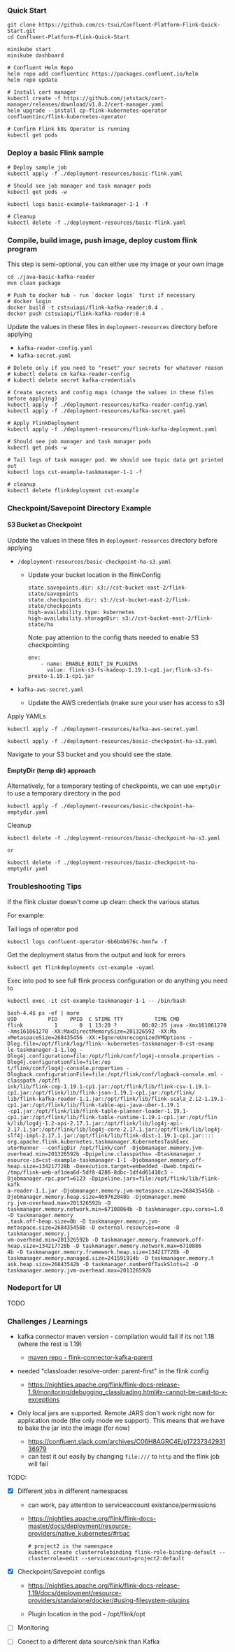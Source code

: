 ### Quick Start

```
git clone https://github.com/cs-tsui/Confluent-Platform-Flink-Quick-Start.git
cd Confluent-Platform-Flink-Quick-Start
```

```
minikube start
minikube dashboard

# Confluent Helm Repo
helm repo add confluentinc https://packages.confluent.io/helm
helm repo update

# Install cert manager
kubectl create -f https://github.com/jetstack/cert-manager/releases/download/v1.8.2/cert-manager.yaml 
helm upgrade --install cp-flink-kubernetes-operator confluentinc/flink-kubernetes-operator

# Confirm Flink k8s Operator is running
kubectl get pods
```

### Deploy a basic Flink sample
```
# Deploy sample job
kubectl apply -f ./deployment-resources/basic-flink.yaml

# Should see job manager and task manager pods
kubectl get pods -w

kubectl logs basic-example-taskmanager-1-1 -f

# Cleanup
kubectl delete -f ./deployment-resources/basic-flink.yaml
```


### Compile, build image, push image, deploy custom flink program

This step is semi-optional, you can either use my image or your own image
```
cd ./java-basic-kafka-reader
mvn clean package

# Push to docker hub - run `docker login` first if necessary
# docker login
docker build -t cstsuiapi/flink-kafka-reader:0.4 .
docker push cstsuiapi/flink-kafka-reader:0.4
```

Update the values in these files in `deployment-resources` directory before applying
* `kafka-reader-config.yaml`
* `kafka-secret.yaml`

```
# Delete only if you need to "reset" your secrets for whatever reason
# kubectl delete cm kafka-reader-config
# kubectl delete secret kafka-credentials

# Create secrets and config maps (change the values in these files before applying)
kubectl apply -f ./deployment-resources/kafka-reader-config.yaml
kubectl apply -f ./deployment-resources/kafka-secret.yaml

# Apply FlinkDeployment
kubectl apply -f ./deployment-resources/flink-kafka-deployment.yaml

# Should see job manager and task manager pods
kubectl get pods -w

# Tail logs of task manager pod. We should see topic data get printed out
kubectl logs cst-example-taskmanager-1-1 -f

# cleanup
kubectl delete flinkdeployment cst-example
```


### Checkpoint/Savepoint Directory Example

#### S3 Bucket as Checkpoint

Update the values in these files in `deployment-resources` directory before applying
* `/deployment-resources/basic-checkpoint-ha-s3.yaml`
    * Update your bucket location in the flinkConfig
      ```
      state.savepoints.dir: s3://cst-bucket-east-2/flink-state/savepoints
      state.checkpoints.dir: s3://cst-bucket-east-2/flink-state/checkpoints
      high-availability.type: kubernetes
      high-availability.storageDir: s3://cst-bucket-east-2/flink-state/ha
      ```
      Note: pay attention to the config thats needed to enable S3 checkpointing
      
      ```
      env:
          - name: ENABLE_BUILT_IN_PLUGINS
            value: flink-s3-fs-hadoop-1.19.1-cp1.jar;flink-s3-fs-presto-1.19.1-cp1.jar
      ```

* `kafka-aws-secret.yaml`
    * Update the AWS credentials (make sure your user has access to s3)

Apply YAMLs

```
kubectl apply -f ./deployment-resources/kafka-aws-secret.yaml

kubectl apply -f ./deployment-resources/basic-checkpoint-ha-s3.yaml
```

Navigate to your S3 bucket and you should see the state.


#### EmptyDir (temp dir) approach

Alternatively, for a temporary testing of checkpoints, we can use `emptyDir` to use a temporary directory in the pod

```
kubectl apply -f ./deployment-resources/basic-checkpoint-ha-emptydir.yaml
```

Cleanup

```
kubectl delete -f ./deployment-resources/basic-checkpoint-ha-s3.yaml

or

kubectl delete -f ./deployment-resources/basic-checkpoint-ha-emptydir.yaml
```


### Troubleshooting Tips

If the flink cluster doesn't come up clean: check the various status

For example:

Tail logs of operator pod
```
kubectl logs confluent-operator-6b6b4b676c-hmnfw -f
```

Get the deployment status from the output and look for errors
```
kubectl get flinkdeployments cst-example -oyaml
```

Exec into pod to see full flink process configuration or do anything you need to

```
kubectl exec -it cst-example-taskmanager-1-1 -- /bin/bash

bash-4.4$ ps -ef | more
UID          PID    PPID  C STIME TTY          TIME CMD
flink          1       0  1 13:20 ?        00:02:25 java -Xmx161061270 -Xms161061270 -XX:MaxDirectMemorySize=201326592 -XX:Ma
xMetaspaceSize=268435456 -XX:+IgnoreUnrecognizedVMOptions -Dlog.file=/opt/flink/log/flink--kubernetes-taskmanager-0-cst-examp
le-taskmanager-1-1.log -Dlog4j.configuration=file:/opt/flink/conf/log4j-console.properties -Dlog4j.configurationFile=file:/op
t/flink/conf/log4j-console.properties -Dlogback.configurationFile=file:/opt/flink/conf/logback-console.xml -classpath /opt/fl
ink/lib/flink-cep-1.19.1-cp1.jar:/opt/flink/lib/flink-csv-1.19.1-cp1.jar:/opt/flink/lib/flink-json-1.19.1-cp1.jar:/opt/flink/
lib/flink-kafka-reader-1.1.jar:/opt/flink/lib/flink-scala_2.12-1.19.1-cp1.jar:/opt/flink/lib/flink-table-api-java-uber-1.19.1
-cp1.jar:/opt/flink/lib/flink-table-planner-loader-1.19.1-cp1.jar:/opt/flink/lib/flink-table-runtime-1.19.1-cp1.jar:/opt/flin
k/lib/log4j-1.2-api-2.17.1.jar:/opt/flink/lib/log4j-api-2.17.1.jar:/opt/flink/lib/log4j-core-2.17.1.jar:/opt/flink/lib/log4j-
slf4j-impl-2.17.1.jar:/opt/flink/lib/flink-dist-1.19.1-cp1.jar:::: org.apache.flink.kubernetes.taskmanager.KubernetesTaskExec
utorRunner --configDir /opt/flink/conf -Djobmanager.memory.jvm-overhead.min=201326592b -Dpipeline.classpaths= -Dtaskmanager.r
esource-id=cst-example-taskmanager-1-1 -Djobmanager.memory.off-heap.size=134217728b -Dexecution.target=embedded -Dweb.tmpdir=
/tmp/flink-web-af1dea6d-5df8-4286-8dbc-1df4d61410c3 -Djobmanager.rpc.port=6123 -Dpipeline.jars=file:/opt/flink/lib/flink-kafk
a-reader-1.1.jar -Djobmanager.memory.jvm-metaspace.size=268435456b -Djobmanager.memory.heap.size=469762048b -Djobmanager.memo
ry.jvm-overhead.max=201326592b -D taskmanager.memory.network.min=67108864b -D taskmanager.cpu.cores=1.0 -D taskmanager.memory
.task.off-heap.size=0b -D taskmanager.memory.jvm-metaspace.size=268435456b -D external-resources=none -D taskmanager.memory.j
vm-overhead.min=201326592b -D taskmanager.memory.framework.off-heap.size=134217728b -D taskmanager.memory.network.max=6710886
4b -D taskmanager.memory.framework.heap.size=134217728b -D taskmanager.memory.managed.size=241591914b -D taskmanager.memory.t
ask.heap.size=26843542b -D taskmanager.numberOfTaskSlots=2 -D taskmanager.memory.jvm-overhead.max=201326592b
```


### Nodeport for UI

TODO



### Challenges / Learnings 

- kafka connector maven version - compilation would fail if its not 1.18 (where the rest is 1.19) 
   - [maven repo - flink-connector-kafka-parent](https://mvnrepository.com/artifact/io.confluent.flink/flink-connector-kafka-parent)

- needed "classloader.resolve-order: parent-first" in the flink config
  - https://nightlies.apache.org/flink/flink-docs-release-1.9/monitoring/debugging_classloading.html#x-cannot-be-cast-to-x-exceptions

- Only local jars are supported. Remote JARS don't work right now for application mode (the only mode we support). This means that we have to bake the jar into the image (for now)
  - https://confluent.slack.com/archives/C06H8AGRC4E/p1723734293136979
  - can test it out easily by changing `file:///` to `http` and the flink job will fail

TODO:

- [X] Different jobs in different namespaces
  - can work, pay attention to serviceaccount existance/permissions
  - https://nightlies.apache.org/flink/flink-docs-master/docs/deployment/resource-providers/native_kubernetes/#rbac

	```
	# project2 is the namespace
	kubectl create clusterrolebinding flink-role-binding-default --clusterrole=edit --serviceaccount=project2:default
	```

- [X] Checkpoint/Savepoint configs
  - https://nightlies.apache.org/flink/flink-docs-release-1.19/docs/deployment/resource-providers/standalone/docker/#using-filesystem-plugins

  - Plugin location in the pod - /opt/flink/opt



- [ ] Monitoring

- [ ] Conect to a different data source/sink than Kafka


### 
